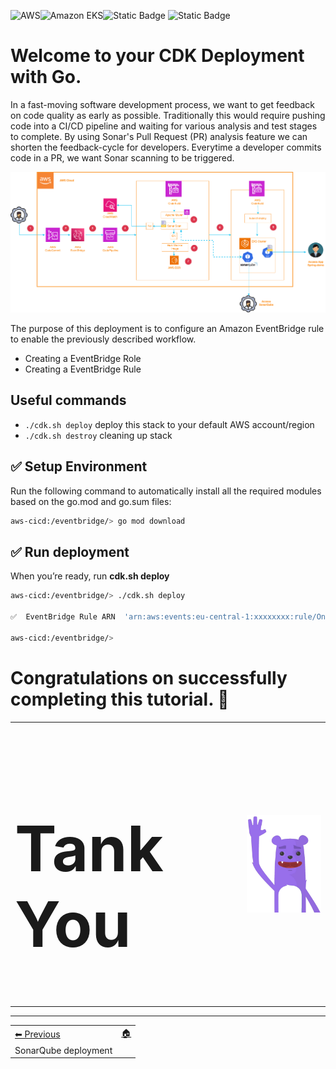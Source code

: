 ![AWS](https://img.shields.io/badge/AWS-%23FF9900.svg?style=for-the-badge&logo=amazon-aws&logoColor=white)![Amazon EKS](https://img.shields.io/static/v1?style=for-the-badge&message=Amazon+EKS&color=222222&logo=Amazon+ECS&logoColor=FF9900&label=)![Static Badge](https://img.shields.io/badge/Go-v1.21-blue:) ![Static Badge](https://img.shields.io/badge/AWS_CDK-v2.96.2-blue:)

# Welcome to your CDK Deployment with Go.

In a fast-moving software development process, we want to get feedback on code quality as early as possible. Traditionally this would require pushing code into a CI/CD pipeline and waiting for various analysis and test stages to complete. By using Sonar's Pull Request (PR) analysis feature we can shorten the feedback-cycle for developers. Everytime a developer commits code in a PR, we want Sonar scanning to be triggered.

![Flow EventBridge](../images1/archiflow2.png)

The purpose of this deployment is to configure an Amazon EventBridge rule to enable the previously described workflow.
- Creating a EventBridge Role
- Creating a EventBridge Rule


## Useful commands

 * `./cdk.sh deploy`  deploy this stack to your default AWS account/region
 * `./cdk.sh destroy` cleaning up stack

## ✅ Setup Environment

Run the following command to automatically install all the required modules based on the go.mod and go.sum files:

```bash
aws-cicd:/eventbridge/> go mod download
```

## ✅ Run deployment

When you’re ready, run **cdk.sh deploy**

```bash
aws-cicd:/eventbridge/> ./cdk.sh deploy

✅  EventBridge Rule ARN  'arn:aws:events:eu-central-1:xxxxxxxx:rule/OnPullRequestSonarTrigger' created successfully

aws-cicd:/eventbridge/>

``` 

<h1>Congratulations on successfully completing this tutorial. 👏</h1>

<table class="table" style="font-size: 14px;">
<tr style="border: 0px transparent">
	<td style="border: 0px transparent;width:50%;"><h1 style="font-size:100px;">Tank You</h1> </td><td style="border: 0px transparent"><img src="images/grommet.png" alt="grommet" style="float: right;width:50%"></td>
</tr>

</table>


-----
<table>
<tr style="border: 0px transparent">
	<td style="border: 0px transparent"> <a href="../devops/README.md" title="CI/CD for Amazon EKS">⬅ Previous</a></td><td style="border: 0px transparent"><a href="../README.md" title="home">🏠</a></td>
<tr style="border: 0px transparent">
<td style="border: 0px transparent">SonarQube deployment</td><td style="border: 0px transparent"></td>
</tr>

</table>
